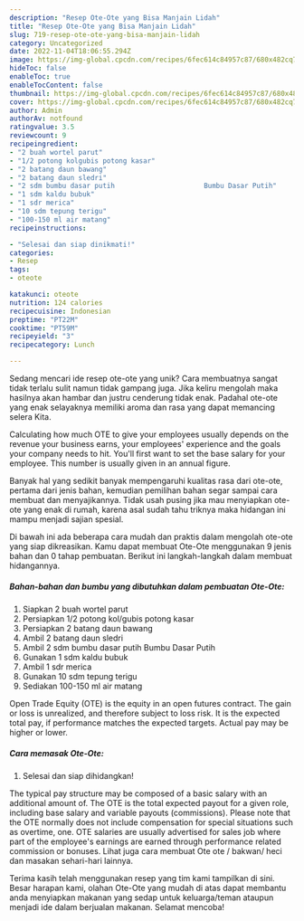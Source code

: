 ```yaml
---
description: "Resep Ote-Ote yang Bisa Manjain Lidah"
title: "Resep Ote-Ote yang Bisa Manjain Lidah"
slug: 719-resep-ote-ote-yang-bisa-manjain-lidah
category: Uncategorized
date: 2022-11-04T18:06:55.294Z
image: https://img-global.cpcdn.com/recipes/6fec614c84957c87/680x482cq70/ote-ote-foto-resep-utama.jpg
hideToc: false
enableToc: true
enableTocContent: false
thumbnail: https://img-global.cpcdn.com/recipes/6fec614c84957c87/680x482cq70/ote-ote-foto-resep-utama.jpg
cover: https://img-global.cpcdn.com/recipes/6fec614c84957c87/680x482cq70/ote-ote-foto-resep-utama.jpg
author: Admin
authorAv: notfound
ratingvalue: 3.5
reviewcount: 9
recipeingredient:
- "2 buah wortel parut"
- "1/2 potong kolgubis potong kasar"
- "2 batang daun bawang"
- "2 batang daun sledri"
- "2 sdm bumbu dasar putih                      Bumbu Dasar Putih"
- "1 sdm kaldu bubuk"
- "1 sdr merica"
- "10 sdm tepung terigu"
- "100-150 ml air matang"
recipeinstructions:

- "Selesai dan siap dinikmati!"
categories:
- Resep
tags:
- oteote

katakunci: oteote 
nutrition: 124 calories
recipecuisine: Indonesian
preptime: "PT22M"
cooktime: "PT59M"
recipeyield: "3"
recipecategory: Lunch

---
```





Sedang mencari ide resep ote-ote yang unik? Cara membuatnya sangat tidak terlalu sulit namun tidak gampang juga. Jika keliru mengolah maka hasilnya akan hambar dan justru cenderung tidak enak. Padahal ote-ote yang enak selayaknya memiliki aroma dan rasa yang dapat memancing selera Kita.





Calculating how much OTE to give your employees usually depends on the revenue your business earns, your employees&#39; experience and the goals your company needs to hit. You&#39;ll first want to set the base salary for your employee. This number is usually given in an annual figure.

Banyak hal yang sedikit banyak mempengaruhi kualitas rasa dari ote-ote, pertama dari jenis bahan, kemudian pemilihan bahan segar sampai cara membuat dan menyajikannya. Tidak usah pusing jika mau menyiapkan ote-ote yang enak di rumah, karena asal sudah tahu triknya maka hidangan ini mampu menjadi sajian spesial.






Di bawah ini ada beberapa cara mudah dan praktis dalam mengolah ote-ote yang siap dikreasikan. Kamu dapat membuat Ote-Ote menggunakan 9 jenis bahan dan 0 tahap pembuatan. Berikut ini langkah-langkah dalam membuat hidangannya.

<!--inarticleads1-->

##### Bahan-bahan dan bumbu yang dibutuhkan dalam pembuatan Ote-Ote:

1. Siapkan 2 buah wortel parut
1. Persiapkan 1/2 potong kol/gubis potong kasar
1. Persiapkan 2 batang daun bawang
1. Ambil 2 batang daun sledri
1. Ambil 2 sdm bumbu dasar putih                      Bumbu Dasar Putih
1. Gunakan 1 sdm kaldu bubuk
1. Ambil 1 sdr merica
1. Gunakan 10 sdm tepung terigu
1. Sediakan 100-150 ml air matang


Open Trade Equity (OTE) is the equity in an open futures contract. The gain or loss is unrealized, and therefore subject to loss risk. It is the expected total pay, if performance matches the expected targets. Actual pay may be higher or lower. 

<!--inarticleads2-->

##### Cara memasak Ote-Ote:


1. Selesai dan siap dihidangkan!

The typical pay structure may be composed of a basic salary with an additional amount of. The OTE is the total expected payout for a given role, including base salary and variable payouts (commissions). Please note that the OTE normally does not include compensation for special situations such as overtime, one. OTE salaries are usually advertised for sales job where part of the employee&#39;s earnings are earned through performance related commission or bonuses. Lihat juga cara membuat Ote ote / bakwan/ heci dan masakan sehari-hari lainnya. 

Terima kasih telah menggunakan resep yang tim kami tampilkan di sini. Besar harapan kami, olahan Ote-Ote yang mudah di atas dapat membantu anda menyiapkan makanan yang sedap untuk keluarga/teman ataupun menjadi ide dalam berjualan makanan. Selamat mencoba!
